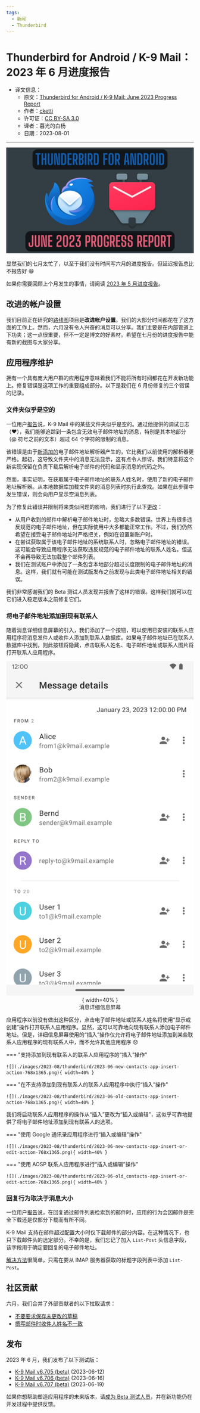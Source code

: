 ```yaml
---
tags:
  - 新闻
  - Thunderbird
---
```


# Thunderbird for Android / K-9 Mail：2023 年 6 月进度报告

- 译文信息：
    - 原文：[Thunderbird for Android / K-9 Mail: June 2023 Progress Report](https://blog.thunderbird.net/2023/08/thunderbird-for-android-k-9-mail-june-2023-progress-report/)
    - 作者：[cketti](https://blog.thunderbird.net/author/ckettithunderbird-net/)
    - 许可证：[CC BY-SA 3.0](http://creativecommons.org/licenses/by-sa/3.0/)
    - 译者：暮光的白杨
    - 日期：2023-08-01

----

![](./images/2023-08/thunderbird/K9-June-2023.jpg)

显然我们的七月太忙了，以至于我们没有时间写六月的进度报告。但延迟报告总比不报告好 😄

如果你需要回顾上个月发生的事情，请阅读 [2023 年 5 月进度报告]。

[2023 年 5 月进度报告]: ./thunderbird-2023-06-16.md

## 改进的帐户设置

我们目前正在研究的[路线图]项目是**改进帐户设置**。我们的大部分时间都花在了这方面的工作上。然而，六月没有令人兴奋的消息可以分享。我们主要是在内部管道上下功夫；这一点很重要，但不一定是博文的好素材。希望在七月份的进度报告中能有新的截图与大家分享。

[路线图]: https://developer.thunderbird.net/planning/android-roadmap

## 应用程序维护

拥有一个具有庞大用户群的应用程序意味着我们不能将所有时间都花在开发新功能上。修复错误是这项工作的重要组成部分。以下是我们在 6 月份修复的三个错误的记录。

### 文件夹似乎是空的

一位用户[报告][report1]说，K-9 Mail 中的某些文件夹似乎是空的。通过他提供的调试日志（❤️），我们能够追踪到一条包含无效电子邮件地址的消息，特别是其本地部分（@ 符号之前的文本）超过 64 个字符的限制的消息。

该错误是由于[新添加的]电子邮件地址解析器产生的，它比我们以前使用的解析器更严格。起初，这导致文件夹中的消息无法显示，这有点令人惊讶。我们特意将这个新实现保留在负责下载后解析电子邮件的代码和显示消息的代码之外。

然而，事实证明，在获取属于电子邮件地址的联系人姓名时，使用了新的电子邮件地址解析器。从本地数据库加载文件夹的消息列表时执行此查找。如果在此步骤中发生错误，则会向用户显示空消息列表。

为了修复此错误并限制将来类似问题的影响，我们进行了以下[更改]：

[report1]: https://github.com/thundernest/k-9/issues/6980
[更改]: https://github.com/thundernest/k-9/pull/6987
[新添加的]: https://github.com/thundernest/k-9/pull/6987

- 从用户收到的邮件中解析电子邮件地址时，忽略大多数错误。世界上有很多违反规范的电子邮件地址，但在实际使用中大多都能正常工作。不过，我们仍然希望在接受电子邮件地址时严格把关，例如在设置新账户时。
- 在尝试获取属于该电子邮件地址的系统联系人时，忽略电子邮件地址的错误。这可能会导致应用程序无法获取违反规范的电子邮件地址的联系人姓名。但这不会再导致无法加载整个邮件列表。
- 我们在测试账户中添加了一条包含本地部分超过长度限制的电子邮件地址的消息。这样，我们就有可能在测试版发布之前发现与此类电子邮件地址相关的错误。

我们非常感谢我们的 Beta 测试人员发现并报告了这样的错误。这样我们就可以在它们进入稳定版本之前修复它们。

### 将电子邮件地址添加到现有联系人

随着消息详细信息屏幕的引入，我们添加了一个按钮，可以使用已安装的联系人应用程序将消息发件人或收件人添加到联系人数据库。如果电子邮件地址已在联系人数据库中找到，则此按钮将隐藏，点击联系人姓名、电子邮件地址或联系人图片将打开联系人应用程序。

<center>

![](./images/2023-08/thunderbird/2023-06-message-details-600x1067.png){ width=40% }  
消息详细信息屏幕

</center>

应用程序以前没有做出这种区分，点击电子邮件地址或联系人姓名将使用“显示或创建”操作打开联系人应用程序。显然，这可以可靠地向现有联系人添加电子邮件地址。但是，详细信息屏幕使用的“插入”操作仅允许将电子邮件地址添加到某些联系人应用程序的现有联系人中，而不允许其他应用程序 😞

=== "支持添加到现有联系人的联系人应用程序的“插入”操作"

    ![](./images/2023-08/thunderbird/2023-06-new-contacts-app-insert-action-768x1365.png){ width=40% }

=== "在不支持添加到现有联系人的联系人应用程序中执行“插入”操作"

    ![](./images/2023-08/thunderbird/2023-06-old-contacts-app-insert-action-768x1365.png){ width=40% }

我们将启动联系人应用程序的操作从“插入”更改为“插入或编辑”，这似乎可靠地提供了将电子邮件地址添加到现有联系人的选项。

=== "使用 Google 通讯录应用程序进行“插入或编辑”操作"

    ![](./images/2023-08/thunderbird/2023-06-new-contacts-app-insert-or-edit-action-768x1365.png){ width=40% }

=== "使用 AOSP 联系人应用程序进行“插入或编辑”操作"

    ![](./images/2023-08/thunderbird/2023-06-old_contacts-app-insert-or-edit-action-768x1365.png){ width=40% }

### 回复行为取决于消息大小

一位用户[报告][repot2]说，在回复通过邮件列表检索到的邮件时，应用的行为会因邮件是完全下载还是仅部分下载而有所不同。

K-9 Mail 支持在邮件超过配置大小时仅下载邮件的部分内容。在这种情况下，也只下载邮件头的选定部分。不幸的是，我们忘记了加入 `List-Post` 头信息字段，该字段用于确定要回复的电子邮件地址。

[解决方法]很简单，只需在要从 IMAP 服务器获取的标题字段列表中添加 `List-Post`。

[repot2]: https://github.com/thundernest/k-9/issues/6414
[解决方法]: https://github.com/thundernest/k-9/pull/7008

## 社区贡献

六月，我们合并了外部贡献者的以下拉取请求：

- [不要要求保存未更改的草稿](https://github.com/thundernest/k-9/pull/6965)
- [撰写邮件时收件人姓名不一致](https://github.com/thundernest/k-9/pull/6972)

## 发布

2023 年 6 月，我们发布了以下测试版：

- [K-9 Mail v6.705 (beta)](https://github.com/thundernest/k-9/releases/tag/6.705) (2023-06-12)
- [K-9 Mail v6.706 (beta)](https://github.com/thundernest/k-9/releases/tag/6.706) (2023-06-16)
- [K-9 Mail v6.707 (beta)](https://github.com/thundernest/k-9/releases/tag/6.707) (2023-06-19)

如果你想帮助塑造应用程序的未来版本，请[成为 Beta 测试人员]，并在新功能仍在开发过程中提供反馈。

[成为 Beta 测试人员]: https://forum.k9mail.app/t/how-do-i-become-a-beta-tester/68